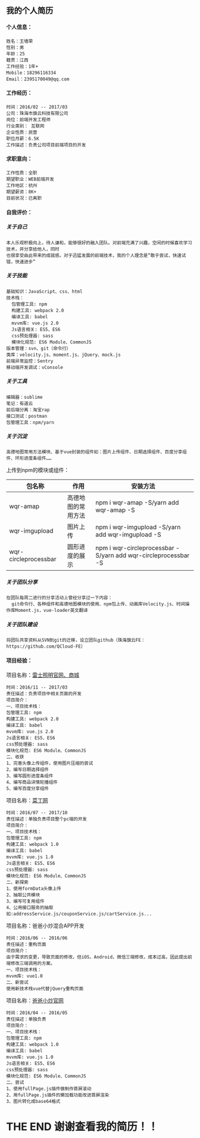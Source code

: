 ## 我的个人简历
#### 个人信息：
```
姓名：王墙荣
性别：男
年龄：25
籍贯：江西
工作经验：1年+
Mobile：18296116334
Email：2395170049@qq.com
```
#### 工作经历：
```
时间：2016/02 -- 2017/03
公司：珠海市旗云科技有限公司
岗位：前端开发工程师
行业类别： 互联网
企业性质：民营
职位月薪：6.5K
工作描述：负责公司项目前端项目的开发
```
#### 求职意向：

```
工作性质：全职
期望职业：WEB前端开发
工作地区：杭州
期望薪资：8K+
目前状况：已离职
```
#### 自我评价：

##### 关于自己
```
本人乐观积极向上，待人谦和，能够很好的融入团队。对前端充满了兴趣，空闲的时候喜欢学习技术，并分享给他人，同时
也很享受由此带来的成就感。对于迅猛发展的前端技术，我的个人理念是“敢于尝试，快速试错，快速进步”
```
##### 关于技能
```
基础知识：JavaScript、css、html
技术栈：
  包管理工具: npm
  构建工具: webpack 2.0
  编译工具: babel
  mvvm库: vue.js 2.0
  Js语言相关: ES5、ES6
  css预处理器: sass
  模块化规范: ES6 Module、CommonJS
版本管理：svn、git（命令行）
类库：velocity.js、moment.js、jQuery、mock.js
前端异常监控：Sentry
移动端开发调试：vConsole
```
##### 关于工具
```
编辑器：sublime
笔记：有道云
前后端分离：淘宝rap 
接口测试：postman
包管理工具：npm/yarn
```
##### 关于沉淀
```
高德地图常用方法模块、基于vue封装的组件如：图片上传组件、日期选择组件、百度分享组件、环形进度条组件……
```
上传到npm的模块或组件：


包名称|作用|安装方法
---|---|---
wqr-amap|高德地图的常用方法|npm i wqr-amap -S/yarn add wqr-amap -S
wqr-imgupload|图片上传|npm i wqr-imgupload -S/yarn add wqr-imgupload -S
wqr-circleprocessbar|圆形进度的展示|npm i wqr-circleprocessbar -S/yarn add wqr-circleprocessbar -S
##### 关于团队分享
```
在团队每周二进行的分享活动上曾经分享过一下内容：
  git命令行、各种组件和高德地图模块的使用、npm包上传、动画库Velocity.js、时间操作库Moment.js，vue-loader英文翻译
```
##### 关于团队建设
```
将团队共享资料从SVN到git的迁移，设立团队github（珠海旗云FE：https://github.com/QCloud-FE）
```
#### 项目经验：
项目名称：[雷士照明官网、商城](http://www.nvc-lighting.com.cn/)
```
时间：2016/11 -- 2017/03
责任描述：负责项目中相关页面的开发
项目简介：
一、项目技术栈：
包管理工具: npm
构建工具: webpack 2.0
编译工具: babel
mvvm库: vue.js 2.0
Js语言相关: ES5、ES6
css预处理器: sass
模块化规范: ES6 Module、CommonJS
二、收获
1、完善头像上传组件，使用图片压缩的尝试
2、编写日期选择组件
3、编写圆形进度条组件
4、编写商品详情轮播组件
5、编写百度分享组件
```
项目名称：[菜丁网](http://www.greencd.cn/)
```
时间：2016/07 -- 2017/10
责任描述：单独负责项目整个pc端的开发
项目简介：
一、项目技术栈：
包管理工具: npm
构建工具: webpack 1.0
编译工具: babel
mvvm库: vue.js 1.0
Js语言相关: ES5、ES6
css预处理器: sass
模块化规范: ES6 Module、CommonJS
二、新探索
1、使用formData头像上传
2、抽取公共模块
3、编写可复用组件
4、公用接口服务的抽取如:addressService.js/couponService.js/cartService.js...
```

项目名称：爸爸小炒混合APP开发
```
时间：2016/06 -- 2016/06
责任描述：重构页面
项目简介：
由于需求的变更，导致页面的修改，但iOS，Android，微信三端修改，成本过高，因此提出前端修改三端调用的方案。
一、项目技术栈：
mvvm库: vue1.0
二、新尝试
使用新技术栈vue代替jQuery重构页面
```
项目名称：[爸爸小炒官网](http://www.dadcooker.com/)
```
时间：2016/04 -- 2016/05
责任描述：单独负责
项目简介：
一、项目技术栈：
包管理工具: npm
构建工具: webpack 1.0
编译工具: babel
mvvm库: vue.js 1.0
Js语言相关: ES5、ES6
css预处理器: sass
模块化规范: ES6 Module、CommonJS
二、尝试
1、使用fullPage.js插件做制作首屏滚动
2、用fullPage.js插件的懒加载功能改进首屏渲染
3、图片转化成base64格式
```
# THE END 谢谢查看我的简历！！
